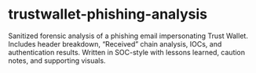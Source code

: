 # trustwallet-phishing-analysis
Sanitized forensic analysis of a phishing email impersonating Trust Wallet. Includes header breakdown, “Received” chain analysis, IOCs, and authentication results. Written in SOC-style with lessons learned, caution notes, and supporting visuals.
